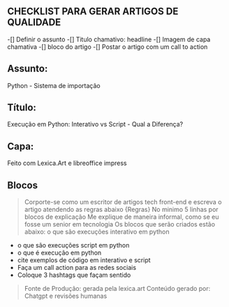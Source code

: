 ## CHECKLIST PARA GERAR ARTIGOS DE QUALIDADE
-[] Definir o assunto 
-[] Titulo chamativo: headline
-[] Imagem de capa chamativa
-[] bloco do artigo
-[] Postar o artigo com um call to action

## Assunto:
   Python - Sistema de importação

## Título:
   Execução em Python: Interativo vs Script - Qual a Diferença? 
   
## Capa:
   Feito com Lexica.Art e libreoffice impress

## Blocos

> Corporte-se como um escritor de artigos tech front-end e escreva o artigo atendendo as regras abaixo
{Regras}
> No minimo 5 linhas por blocos de explicação
> Me explique de maneira informal, como se eu fosse um senior em tecnologia
> Os blocos que serão criados estão abaixo:
 o que são execuções interativo em python
- o que são execuções script em python
- o que é execução em python
- cite exemplos de código em interativo e script
- Faça um call action para as redes sociais 
- Coloque 3 hashtags que façam sentido

> Fonte de Produção:
gerada pela lexica.art
Conteúdo gerado por: Chatgpt e revisões humanas
   